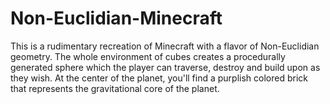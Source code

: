 # Non-Euclidian-Minecraft
This is a rudimentary recreation of Minecraft with a flavor of Non-Euclidian geometry. The whole environment of cubes creates a procedurally generated sphere which the player can traverse, destroy and build upon as they wish. At the center of the planet, you'll find a purplish colored brick that represents the gravitational core of the planet.
